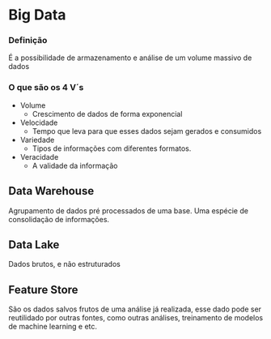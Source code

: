# Big Data

### Definição
É a possibilidade de armazenamento e análise de um volume massivo de dados

### O que são os 4 V´s
- Volume
    - Crescimento de dados de forma exponencial
- Velocidade
    - Tempo que leva para que esses dados sejam gerados e consumidos
- Variedade
    - Tipos de informações com diferentes formatos.
- Veracidade
    - A validade da informação

## Data Warehouse
Agrupamento de dados pré processados de uma base. Uma espécie de consolidação de informações. 

## Data Lake
Dados brutos, e não estruturados

## Feature Store
São os dados salvos frutos de uma análise já realizada, esse dado pode ser reutilidado por outras fontes, como outras análises, treinamento de modelos de machine learning e etc.